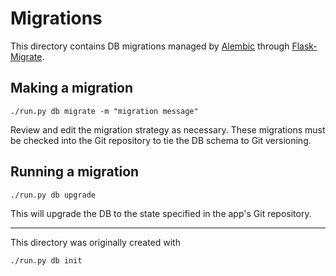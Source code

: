 # Migrations

This directory contains DB migrations managed by [Alembic](https://alembic.readthedocs.io) through [Flask-Migrate](https://flask-migrate.readthedocs.io).

## Making a migration

```
./run.py db migrate -m "migration message"
```

Review and edit the migration strategy as necessary.
These migrations must be checked into the Git repository to tie the DB schema to Git versioning.

## Running a migration

```
./run.py db upgrade
```

This will upgrade the DB to the state specified in the app's Git repository.

* * * *

This directory was originally created with

```
./run.py db init
```
